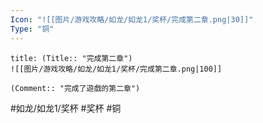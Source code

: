 ```yaml
---
Icon: "![[图片/游戏攻略/如龙/如龙1/奖杯/完成第二章.png|30]]"
Type: "铜"
---
```

```ad-common-bronze-trophy
title: (Title:: "完成第二章")
![[图片/游戏攻略/如龙/如龙1/奖杯/完成第二章.png|100]]

(Comment:: "完成了遊戲的第二章")
```

#如龙/如龙1/奖杯 #奖杯 #铜
